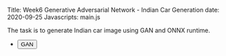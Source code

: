 Title: Week6 Generative Adversarial Network - Indian Car Generation
date: 2020-09-25
Javascripts: main.js

The task is to generate Indian car image using GAN and ONNX runtime.

  <section>
    <div class="row gtr-uniform">
      <div class="col-3 col-12-xsmall">
        <ul class="actions">
          <li><input id="GAN" type="button" value="GAN"/></li>
        </ul>
      </div>
    </div>
    <div class="row gtr-uniform">
      <div class="col-6">
        <span class="image fit"><img id="file0" src="#" alt=""></span>
      </div>
    </div>
  </section>
